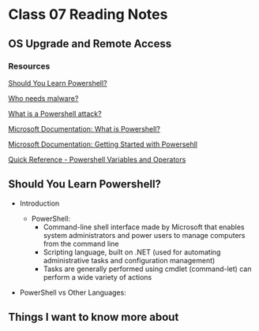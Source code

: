 # Class 07 Reading Notes

## OS Upgrade and Remote Access

### Resources

[Should You Learn Powershell?](https://techthoughts.info/ps1-should-you-learn-powershell/)

[Who needs malware?](https://www.theregister.com/2019/02/26/malware_ibm_powershell/)

[What is a Powershell attack?](https://www.youtube.com/watch?v=fe5Mbszdu9M)

[Microsoft Documentation: What is Powershell?](https://docs.microsoft.com/en-us/powershell/scripting/overview?view=powershell-7)

[Microsoft Documentation: Getting Started with Powersehll](https://docs.microsoft.com/en-us/powershell/scripting/learn/ps101/01-getting-started?view=powershell-7)

[Quick Reference - Powershell Variables and Operators](https://ss64.com/ps/syntax-variables.html)

## Should You Learn Powershell?

- Introduction
  - PowerShell:
    - Command-line shell interface made by Microsoft that enables system administrators and power users to manage computers from the command line
    - Scripting language, built on .NET (used for automating administrative tasks and configuration management)
    - Tasks are generally performed using cmdlet (command-let) can perform a wide variety of actions

- PowerShell vs Other Languages:

## Things I want to know more about
